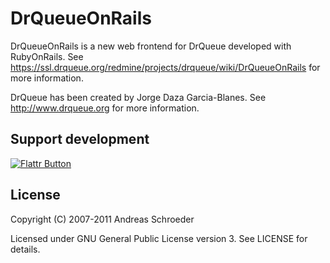 DrQueueOnRails
==============

DrQueueOnRails is a new web frontend for DrQueue developed with RubyOnRails.
See https://ssl.drqueue.org/redmine/projects/drqueue/wiki/DrQueueOnRails for more information.

DrQueue has been created by Jorge Daza Garcia-Blanes. See http://www.drqueue.org for more information.


Support development
-------------------

[![Flattr Button](http://api.flattr.com/button/button-static-50x60.png "Flattr This!")](http://flattr.com/thing/289480/DrQueueOnRails-project "DrQueueOnRails project")


License
-------

Copyright (C) 2007-2011 Andreas Schroeder

Licensed under GNU General Public License version 3. See LICENSE for details.